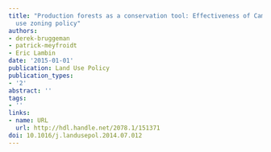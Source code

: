 ```yaml
---
title: "Production forests as a conservation tool: Effectiveness of Cameroon's land
  use zoning policy"
authors:
- derek-bruggeman
- patrick-meyfroidt
- Eric Lambin
date: '2015-01-01'
publication: Land Use Policy
publication_types:
- '2'
abstract: ''
tags:
- ''
links:
- name: URL
  url: http://hdl.handle.net/2078.1/151371
doi: 10.1016/j.landusepol.2014.07.012
---
```

